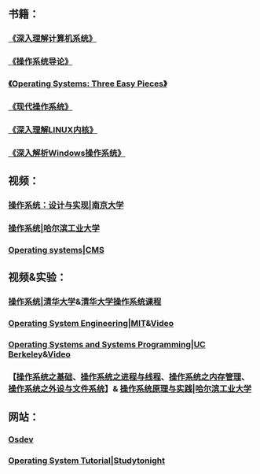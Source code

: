 ## 书籍：
### [《深入理解计算机系统》](https://book.douban.com/subject/26912767/)
### [《操作系统导论》](https://book.douban.com/subject/33463930/)
### [《Operating Systems: Three Easy Pieces》](https://pages.cs.wisc.edu/~remzi/OSTEP/#book-chapters)
### [《现代操作系统》](https://book.douban.com/subject/27096665/)
### [《深入理解LINUX内核》](https://book.douban.com/subject/2287506/)
### [《深入解析Windows操作系统》](https://book.douban.com/subject/25844377/)

## 视频：
### [操作系统：设计与实现|南京大学](https://www.bilibili.com/video/BV1N741177F5)
### [操作系统|哈尔滨工业大学](https://www.icourse163.org/course/HIT-1002531008?from=searchPage&outVendor=zw_mooc_pcssjg_)
### [Operating systems|CMS](http://courses.cms.caltech.edu/cs124/lectures/)

## 视频&实验：
### [操作系统|清华大学](https://www.xuetangx.com/course/THU08091000267/5883104)&[清华大学操作系统课程](https://github.com/chyyuu/os_course_info)
### [Operating System Engineering|MIT](https://pdos.csail.mit.edu/6.828/2018/schedule.html)&[Video](https://www.youtube.com/watch?v=kDRHsNauoxk&list=PLfciLKR3SgqNJKKIKUliWoNBBH1VHL3AP)
### [Operating Systems and Systems Programming|UC Berkeley](https://auth.berkeley.edu/cas/login?service=https%3a%2f%2finst.eecs.berkeley.edu%2f%7ecs162%2ffa18%2f)&[Video](https://www.bilibili.com/video/BV1qt411s74V/)
### 【[操作系统之基础](https://mooc.study.163.com/course/1000002004?_trace_c_p_k2_=6cf65ae70d5545e98ab81b8463a01904#/info)、[操作系统之进程与线程](https://mooc.study.163.com/course/1000002008?_trace_c_p_k2_=c1fccecd2d0a41d1b64180d0934d77ba#/info)、[操作系统之内存管理](https://mooc.study.163.com/course/1000003007?_trace_c_p_k2_=523e6d073d4c4d42a4a064cdf182070f#/info)、[操作系统之外设与文件系统](https://mooc.study.163.com/course/1000002009?_trace_c_p_k2_=da18293c93bc4015b99d8a6cd472b9d3#/info)】& [操作系统原理与实践|哈尔滨工业大学](https://www.lanqiao.cn/courses/115)

## 网站：
### [Osdev](https://wiki.osdev.org/Expanded_Main_Page)
### [Operating System Tutorial|Studytonight](https://www.studytonight.com/operating-system/)